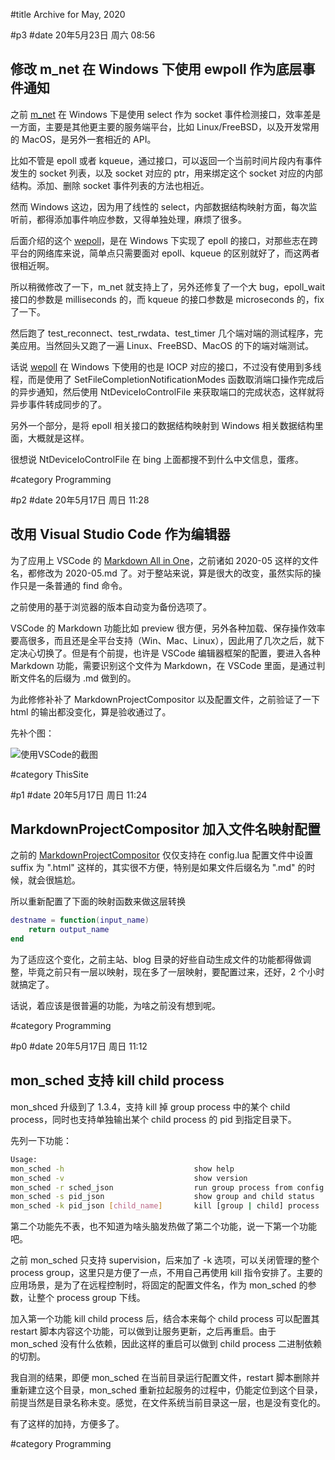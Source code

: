 #title Archive for May, 2020

#p3
#date 20年5月23日 周六 08:56

## 修改 m_net 在 Windows 下使用 ewpoll 作为底层事件通知

之前 [m_net](https://github.com/lalawue/m_net) 在 Windows 下是使用 select 作为 socket 事件检测接口，效率差是一方面，主要是其他更主要的服务端平台，比如 Linux/FreeBSD，以及开发常用的 MacOS，是另外一套相近的 API。

比如不管是 epoll 或者 kqueue，通过接口，可以返回一个当前时间片段内有事件发生的 socket 列表，以及 socket 对应的 ptr，用来绑定这个 socket 对应的内部结构。添加、删除 socket 事件列表的方法也相近。

然而 Windows 这边，因为用了线性的 select，内部数据结构映射方面，每次监听前，都得添加事件响应参数，又得单独处理，麻烦了很多。

后面介绍的这个 [wepoll](https://github.com/piscisaureus/wepoll)，是在 Windows 下实现了 epoll 的接口，对那些志在跨平台的网络库来说，简单点只需要面对 epoll、kqueue 的区别就好了，而这两者很相近啊。

所以稍微修改了一下，m_net 就支持上了，另外还修复了一个大 bug，epoll_wait 接口的参数是 milliseconds 的，而 kqueue 的接口参数是 microseconds 的，fix 了一下。

然后跑了 test_reconnect、test_rwdata、test_timer 几个端对端的测试程序，完美应用。当然回头又跑了一遍 Linux、FreeBSD、MacOS 的下的端对端测试。

话说 [wepoll](https://github.com/piscisaureus/wepoll) 在 Windows 下使用的也是 IOCP 对应的接口，不过没有使用到多线程，而是使用了 SetFileCompletionNotificationModes 函数取消端口操作完成后的异步通知，然后使用 NtDeviceIoControlFile 来获取端口的完成状态，这样就将异步事件转成同步的了。

另外一个部分，是将 epoll 相关接口的数据结构映射到 Windows 相关数据结构里面，大概就是这样。

很想说 NtDeviceIoControlFile 在 bing 上面都搜不到什么中文信息，蛋疼。

#category Programming

#p2
#date 20年5月17日 周日 11:28

## 改用 Visual Studio Code 作为编辑器

为了应用上 VSCode 的 [Markdown All in One](https://marketplace.visualstudio.com/items?itemName=yzhang.markdown-all-in-one)，之前诸如 2020-05 这样的文件名，都修改为 2020-05.md 了。对于整站来说，算是很大的改变，虽然实际的操作只是一条普通的 find 命令。

之前使用的基于浏览器的版本自动变为备份选项了。

VSCode 的 Markdown 功能比如 preview 很方便，另外各种加载、保存操作效率要高很多，而且还是全平台支持（Win、Mac、Linux），因此用了几次之后，就下定决心切换了。但是有个前提，也许是 VSCode 编辑器框架的配置，要进入各种 Markdown 功能，需要识别这个文件为 Markdown，在 VSCode 里面，是通过判断文件名的后缀为 .md 做到的。

为此修修补补了 MarkdownProjectCompositor 以及配置文件，之前验证了一下 html 的输出都没变化，算是验收通过了。

先补个图：

![使用VSCode的截图](images#vscode_markdown_all_in_one.jpg)

#category ThisSite


#p1
#date 20年5月17日 周日 11:24

## MarkdownProjectCompositor 加入文件名映射配置

之前的 [MarkdownProjectCompositor](https://github.com/lalawue/MarkdownProjectCompositor) 仅仅支持在 config.lua 配置文件中设置 suffix 为 ".html" 这样的，其实很不方便，特别是如果文件后缀名为 ".md" 的时候，就会很尴尬。

所以重新配置了下面的映射函数来做这层转换

```lua
destname = function(input_name)
    return output_name
end
```

为了适应这个变化，之前主站、blog 目录的好些自动生成文件的功能都得做调整，毕竟之前只有一层以映射，现在多了一层映射，要配置过来，还好，2 个小时就搞定了。

话说，着应该是很普遍的功能，为啥之前没有想到呢。

#category Programming


#p0
#date 20年5月17日 周日 11:12

## mon_sched 支持 kill child process

mon_shced 升级到了 1.3.4，支持 kill 掉 group process 中的某个 child process，同时也支持单独输出某个 child process 的 pid 到指定目录下。

先列一下功能：

```bash
Usage:
mon_sched -h                             show help
mon_sched -v                             show version
mon_sched -r sched_json                  run group process from config
mon_sched -s pid_json                    show group and child status
mon_sched -k pid_json [child_name]       kill [group | child] process
```

第二个功能先不表，也不知道为啥头脑发热做了第二个功能，说一下第一个功能吧。

之前 mon_sched 只支持 supervision，后来加了 -k 选项，可以关闭管理的整个 process group，这里只是方便了一点，不用自己再使用 kill 指令安排了。主要的应用场景，是为了在远程控制时，将固定的配置文件名，作为 mon_sched 的参数，让整个 process group 下线。

加入第一个功能 kill child process 后，结合本来每个 child process 可以配置其 restart 脚本内容这个功能，可以做到让服务更新，之后再重启。由于 mon_sched 没有什么依赖，因此这样的重启可以做到 child process 二进制依赖的切割。

我自测的结果，即便 mon_sched 在当前目录运行配置文件，restart 脚本删除并重新建立这个目录，mon_sched 重新拉起服务的过程中，仍能定位到这个目录，前提当然是目录名称未变。感觉，在文件系统当前目录这一层，也是没有变化的。

有了这样的加持，方便多了。

#category Programming